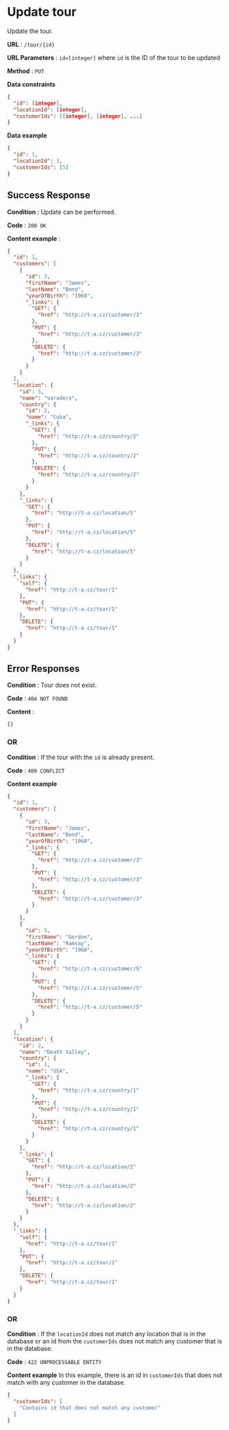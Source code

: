 # Update tour

Update the tour.

**URL** : `/tour/{id}`

**URL Parameters** : `id=[integer]` where `id` is the ID of the tour to be updated

**Method** : `PUT`

**Data constraints**

```json
{
  "id": [integer],
  "locationId": [integer],
  "customerIds": [[integer], [integer], ...]
}
```

**Data example**

```json
{
  "id": 1,
  "locationId": 3,
  "customerIds": [5]
}
```

## Success Response

**Condition** : Update can be performed.

**Code** : `200 OK`

**Content example** :

```json
{
  "id": 1,
  "customers": [
    {
      "id": 3,
      "firstName": "James",
      "lastName": "Bond",
      "yearOfBirth": "1960",
      "_links": {
        "GET": {
          "href": "http://t-a.cz/customer/3"
        },
        "PUT": {
          "href": "http://t-a.cz/customer/3"
        },
        "DELETE": {
          "href": "http://t-a.cz/customer/3"
        }
      }
    }
  ],
  "location": {
    "id": 5,
    "name": "Varadero",
    "country": {
      "id": 2,
      "name": "Cuba",
      "_links": {
        "GET": {
          "href": "http://t-a.cz/country/2"
        },
        "PUT": {
          "href": "http://t-a.cz/country/2"
        },
        "DELETE": {
          "href": "http://t-a.cz/country/2"
        }
      }
    },
    "_links": {
      "GET": {
        "href": "http://t-a.cz/location/5"
      },
      "PUT": {
        "href": "http://t-a.cz/location/5"
      },
      "DELETE": {
        "href": "http://t-a.cz/location/5"
      }
    }
  },
  "_links": {
    "self": {
      "href": "http://t-a.cz/tour/1"
    },
    "PUT": {
      "href": "http://t-a.cz/tour/1"
    },
    "DELETE": {
      "href": "http://t-a.cz/tour/1"
    }
  }
}
```

## Error Responses

**Condition** : Tour does not exist.

**Code** : `404 NOT FOUND`

**Content** : 
```json
{}
```

### OR

**Condition** : If the tour with the `id` is already present.

**Code** : `409 CONFLICT`

**Content example**

```json
{
  "id": 1,
  "customers": [
    {
      "id": 3,
      "firstName": "James",
      "lastName": "Bond",
      "yearOfBirth": "1960",
      "_links": {
        "GET": {
          "href": "http://t-a.cz/customer/3"
        },
        "PUT": {
          "href": "http://t-a.cz/customer/3"
        },
        "DELETE": {
          "href": "http://t-a.cz/customer/3"
        }
      }
    },
    {
      "id": 5,
      "firstName": "Gordon",
      "lastName": "Ramsay",
      "yearOfBirth": "1968",
      "_links": {
        "GET": {
          "href": "http://t-a.cz/customer/5"
        },
        "PUT": {
          "href": "http://t-a.cz/customer/5"
        },
        "DELETE": {
          "href": "http://t-a.cz/customer/5"
        }
      }
    }
  ],
  "location": {
    "id": 2,
    "name": "Death Valley",
    "country": {
      "id": 1,
      "name": "USA",
      "_links": {
        "GET": {
          "href": "http://t-a.cz/country/1"
        },
        "PUT": {
          "href": "http://t-a.cz/country/1"
        },
        "DELETE": {
          "href": "http://t-a.cz/country/1"
        }
      }
    },
    "_links": {
      "GET": {
        "href": "http://t-a.cz/location/2"
      },
      "PUT": {
        "href": "http://t-a.cz/location/2"
      },
      "DELETE": {
        "href": "http://t-a.cz/location/2"
      }
    }
  },
  "_links": {
    "self": {
      "href": "http://t-a.cz/tour/1"
    },
    "PUT": {
      "href": "http://t-a.cz/tour/1"
    },
    "DELETE": {
      "href": "http://t-a.cz/tour/1"
    }
  }
}
```

### OR

**Condition** : If the `locationId` does not match any location that is in the database or an id from the `customerIds` does not match any customer that is in the database.

**Code** : `422 UNPROCESSABLE ENTITY`

**Content example** In this example, there is an id in `customerIds` that does not match with any customer in the database.

```json
{
  "customerIds": [
    "Contains id that does not match any customer"
  ]
}
```